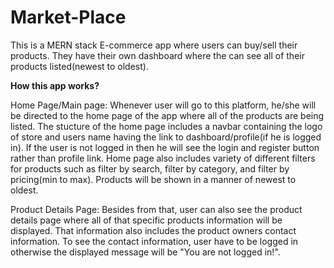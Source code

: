# Market-Place
This is a MERN stack E-commerce app where users can buy/sell their products. They have their own dashboard where the can see all of their products listed(newest to oldest).

**How this app works?**

Home Page/Main page:
Whenever user will go to this platform, he/she will be directed to the home page of the app where all of the products are being listed. The stucture of the home page includes a navbar containing the logo of store and users name having the link to dashboard/profile(if he is logged in). If the user is not logged in then he will see the login and register button rather than profile link. Home page also includes variety of different filters for products such as filter by search, filter by category, and filter by pricing(min to max). Products will be shown in a manner of newest to oldest. 

Product Details Page:
Besides from that, user can also see the product details page where all of that specific products information will be displayed. That information also includes the product owners contact information. To see the contact information, user have to be logged in otherwise the displayed message will be "You are not logged in!".




